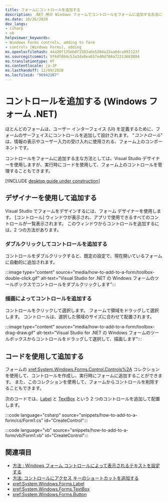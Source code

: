 ```yaml
---
title: フォームにコントロールを追加する
description: .NET 用の Windows フォームでコントロールをフォームに追加する方法について説明します
ms.date: 10/26/2020
dev_langs:
- csharp
- vb
helpviewer_keywords:
- Windows Forms controls, adding to form
- controls [Windows Forms], adding
ms.openlocfilehash: 44a20f135eb0f1503a6e5204a33aa8dca092123f
ms.sourcegitcommit: 9f6df084c53a3da0ea657ed0d708a72213683084
ms.translationtype: HT
ms.contentlocale: ja-JP
ms.lasthandoff: 12/09/2020
ms.locfileid: "96942287"
---
```

# <a name="add-a-control-windows-forms-net"></a>コントロールを追加する (Windows フォーム .NET)

ほとんどのフォームは、ユーザー インターフェイス (UI) を定義するために、フォームのサーフェイスにコントロールを追加して設計されます。 "*コントロール*" は、情報の表示やユーザー入力の受け入れに使用される、フォーム上のコンポーネントです。<!-- TODO For more information about controls, see [Forms overview](..\forms\overview.md). -->

コントロールをフォームに追加する主な方法としては、Visual Studio デザイナーを使用しますが、実行時にコードを使用して、フォーム上のコントロールを管理することもできます。

[!INCLUDE [desktop guide under construction](../../includes/desktop-guide-preview-note.md)]

## <a name="add-with-designer"></a>デザイナーを使用して追加する

Visual Studio でフォームをデザインするには、フォーム デザイナーを使用します。 [コントロール] ウィンドウが表示され、アプリで使用できるすべてのコントロールが一覧表示されます。 このウィンドウからコントロールを追加するには、2 つの方法があります。

### <a name="add-the-control-by-double-clicking"></a>ダブルクリックしてコントロールを追加する

コントロールをダブルクリックすると、既定の設定で、現在開いているフォームに自動的に追加されます。

:::image type="content" source="media/how-to-add-to-a-form/toolbox-double-click.gif" alt-text="Visual Studio for .NET の Windows フォームのツールボックスでコントロールをダブルクリックします":::

### <a name="add-the-control-by-drawing"></a>描画によってコントロールを追加する

コントロールをクリックして選択します。 フォームで領域をドラッグして選択します。 コントロールは、選択した領域のサイズに合わせて配置されます。

:::image type="content" source="media/how-to-add-to-a-form/toolbox-drag-draw.gif" alt-text="Visual Studio for .NET の Windows フォームのツールボックスからコントロールをドラッグして選択して、描画します":::

## <a name="add-with-code"></a>コードを使用して追加する

フォームの <xref:System.Windows.Forms.Control.Controls%2A> コレクションを使用して、コントロールを作成し、実行時にフォームに追加することができます。 また、このコレクションを使用して、フォームからコントロールを削除することもできます。

次のコードでは、[Label](xref:System.Windows.Forms.Label) と [TextBox](xref:System.Windows.Forms.TextBox) という 2 つのコントロールを追加して配置します。

:::code language="csharp" source="snippets/how-to-add-to-a-form/cs/Form1.cs" id="CreateControl":::

:::code language="vb" source="snippets/how-to-add-to-a-form/vb/Form1.vb" id="CreateControl":::

## <a name="see-also"></a>関連項目

- [方法 : Windows フォーム コントロールによって表示されるテキストを設定する](how-to-set-the-display-text.md)
- [方法: コントロールにアクセス キーのショートカットを追加する](how-to-create-access-keys.md)
- <xref:System.Windows.Forms.Label>
- <xref:System.Windows.Forms.TextBox>
- <xref:System.Windows.Forms.Button>
